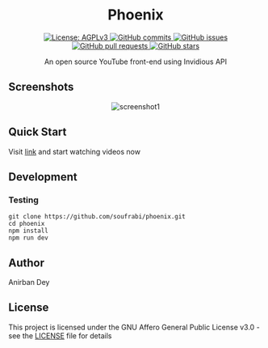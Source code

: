 <h1 align="center"> Phoenix </h1>

<p align="center">
  <a href="https://www.gnu.org/licenses/agpl-3.0.en.html">
    <img alt="License: AGPLv3" src="https://shields.io/badge/License-AGPL%20v3-blue.svg">
  </a>
  <a href="https://github.com/soufrabi/phoenix/commits/master">
    <img alt="GitHub commits" src="https://img.shields.io/github/commit-activity/y/soufrabi/phoenix?color=red&label=commits">
  </a>
  <a href="https://github.com/soufrabi/phoenix/issues">
    <img alt="GitHub issues" src="https://img.shields.io/github/issues/soufrabi/phoenix?color=important">
  </a>
  <a href="https://github.com/soufrabi/phoenix/pulls">
    <img alt="GitHub pull requests" src="https://img.shields.io/github/issues-pr/soufrabi/phoenix?color=blueviolet">
  </a>
  <a href="https://github.com/soufrabi/phoenix/stargazers">
    <img alt="GitHub stars" src="https://img.shields.io/github/stars/soufrabi/phoenix?style=social">
  </a>
</p>
 
<p align="center">
An open source YouTube front-end using Invidious API
</p>

## Screenshots
<div align="center" style=""> 

  <img alt="screenshot1" style="max-width:40vw;" src="https://soufrabi.github.io/project-assets/phoenix/screenshot1.png">

</div>

## Quick Start
Visit 
<a href="https://phoenix.soufrabi.com/">link</a>
and start watching videos now

## Development

### Testing

```
git clone https://github.com/soufrabi/phoenix.git
cd phoenix
npm install
npm run dev
```


## Author

<a href = "https://anirbandey.profiles.soufrabi.com" style="text-decoration: none; color: inherit;">Anirban Dey</a>

## License

This project is licensed under the GNU Affero General Public License v3.0 - see the [LICENSE](./LICENSE) file for details
